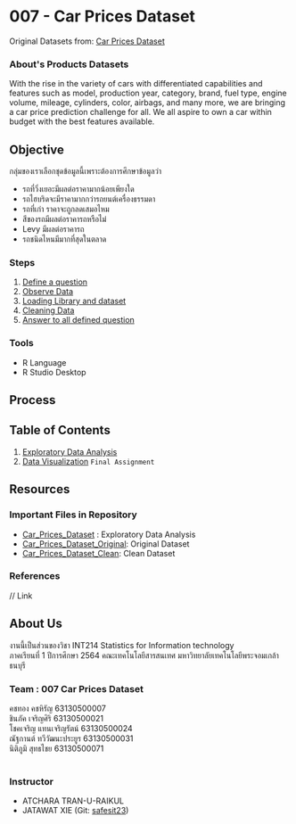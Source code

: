 # 007 - Car Prices Dataset
Original Datasets from: [Car Prices Dataset](https://www.kaggle.com/sidharth178/car-prices-dataset)

### About's Products Datasets
With the rise in the variety of cars with differentiated capabilities and features such as model, production year, category, brand, fuel type, engine volume, mileage, cylinders, color, airbags, and many more, we are bringing a car price prediction challenge for all. We all aspire to own a car within budget with the best features available. 
## Objective
กลุ่มของเราเลือกชุดข้อมูลนี้เพราะต้องการศึกษาข้อมูลว่า <br>
- รถที่วิ่งเยอะมีผลต่อราคามากน้อยเพียงใด<br>
- รถไฮบริดจะมีราคามากกว่ารถยนต์เครื่องธรรมดา<br>
- รถที่เก่า ราคาจะถูกลดเสมอไหม<br>
- สีของรถมีผลต่อราคารถหรือไม่<br>
- Levy มีผลต่อราคารถ<br>
- รถชนิดไหนมีมากที่สุดในตลาด<br>


### Steps
1. [Define a question](#Objective)
2. [Observe Data](./term%20assignment/midterm/Original%20Data/Car_Prices_Dataset_Original.csv)
3. [Loading Library and dataset](./term%20assignment/midterm/Cleaning%20Data)
4. [Cleaning Data](./term%20assignment/midterm/Cleaning%20Data)
5. [Answer to all defined question](./term%20assignment/midterm/README.md)

### Tools

- R Language
- R Studio Desktop

## Process

## Table of Contents

1. [Exploratory Data Analysis](./01_explore.md)
2. [Data Visualization]() `Final Assignment`

## Resources

### Important Files in Repository

- [Car_Prices_Dataset](./Car_Prices_Dataset.R) : Exploratory Data Analysis
- [Car_Prices_Dataset_Original](./term%20assignment/midterm/Original%20Data/Car_Prices_Dataset_Original.csv): Original Dataset
- [Car_Prices_Dataset_Clean](./term%20assignment/midterm/Cleaning%20Data/Car_Prices_Dataset_Clean.csv): Clean Dataset

### References

// Link


## About Us
งานนี้เป็นส่วนของวิชา INT214 Statistics for Information technology <br/> ภาคเรียนที่ 1 ปีการศึกษา 2564 คณะเทคโนโลยีสารสนเทศ มหาวิทยาลัยเทคโนโลยีพระจอมเกล้าธนบุรี
### Team : 007 Car Prices Dataset
คชทอง คชหิรัญ           63130500007  <br/>
ชินภัค เจริญศิริ            63130500021  <br/>
โชคเจริญ แทนเจริญรัตน์     63130500024 <br/>
ณัฐกานต์ ทวีวัฒนะประยูร     63130500031 <br/>
นิติภูมิ สุทธไชย            63130500071 <br/>
 <br/>

### Instructor
- ATCHARA TRAN-U-RAIKUL
- JATAWAT XIE (Git: [safesit23](https://github.com/safesit23))

